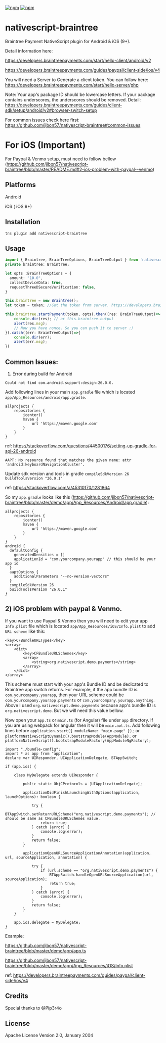 [![npm](https://img.shields.io/npm/v/nativescript-braintree.svg)](https://www.npmjs.com/package/nativescript-braintree)
[![npm](https://img.shields.io/npm/dt/nativescript-braintree.svg?label=npm%20downloads)](https://www.npmjs.com/package/nativescript-braintree)

# nativescript-braintree

Braintree Payment NativeScript plugin for Android & iOS (9+). 

Detail information here: 

https://developers.braintreepayments.com/start/hello-client/android/v2

https://developers.braintreepayments.com/guides/paypal/client-side/ios/v4

You will need a Server to Generate a client token. You can follow here:
https://developers.braintreepayments.com/start/hello-server/php 

Note: Your app's package ID should be lowercase letters. If your package contains underscores, the underscores should be removed. Detail: https://developers.braintreepayments.com/guides/client-sdk/setup/android/v2#browser-switch-setup

For common issues check here first: https://github.com/jibon57/nativescript-braintree#common-issues

For iOS (Important)
===================
For Paypal & Venmo setup, must need to follow bellow (https://github.com/jibon57/nativescript-braintree/blob/master/README.md#2-ios-problem-with-paypal--venmo)

## Platforms
Android

iOS ( iOS 9+)

## Installation

```
tns plugin add nativescript-braintree
```

## Usage 
	
``` typescript
import { Braintree, BrainTreeOptions, BrainTreeOutput } from 'nativescript-braintree';
private braintree: Braintree;

let opts :BrainTreeOptions = {
  amount: "10.0",
  collectDeviceData: true,
  requestThreeDSecureVerification: false,
}

this.braintree = new Braintree();
let token = token; //Get the token from server. https://developers.braintreepayments.com/start/hello-server/php

this.braintree.startPayment(token, opts).then((res: BrainTreeOutput)=>{
	console.dir(res); // or this.braintree.output
	alert(res.msg);
	// Now you have nonce. So you can push it to server :)
}).catch((err: BrainTreeOutput)=>{
	console.dir(err);
	alert(err.msg);
})
```

## Common Issues:

1) Error during build for Android

`Could not find com.android.support:design:26.0.0.`

Add following lines in your main `app.gradle` file which is located `app/App_Resources/android/app.gradle`.

```
allprojects {
    repositories {
        jcenter()
        maven {
            url 'https://maven.google.com'
        }
    }
}

```
ref: https://stackoverflow.com/questions/44500176/setting-up-gradle-for-api-26-android


`AAPT: No resource found that matches the given name: attr 'android:keyboardNavigationCluster'.`

Update sdk version and tools in gradle `compileSdkVersion 26` `buildToolsVersion "26.0.1"`

ref: https://stackoverflow.com/a/45310170/1281864

So my `app.gradle` looks like this (https://github.com/jibon57/nativescript-braintree/blob/master/demo/app/App_Resources/Android/app.gradle):

```
allprojects {
    repositories {
        jcenter()
        maven {
            url 'https://maven.google.com'
        }
    }
}
android {  
  defaultConfig {  
    generatedDensities = []
    applicationId = "com.yourcompany.yourapp" // this should be your app id
  }  
  aaptOptions {  
    additionalParameters "--no-version-vectors"  
  }
  compileSdkVersion 26
  buildToolsVersion "26.0.1"
} 

```
## 2) iOS problem with paypal & Venmo.

If you want to use Paypal & Venmo then you will need to edit your app `Info.plist` file which is located `app/App_Resources/iOS/Info.plist` to add `URL scheme` like this:

```
<key>CFBundleURLTypes</key>
<array>
	<dict>
		<key>CFBundleURLSchemes</key>
		<array>
			<string>org.nativescript.demo.payments</string>
		</array>
	</dict>
</array>

```
This scheme must start with your app's Bundle ID and be dedicated to Braintree app switch returns. For example, if the app bundle ID is `com.yourcompany.yourapp`, then your URL scheme could be `com.yourcompany.yourapp.payments` or `com.yourcompany.yourapp.anything`. Above I used `org.nativescript.demo.payments` because app's bundle ID is `org.nativescript.demo`. But we will need this value bellow.

Now open your `app.ts` or `main.ts` (for Angular) file under `app` directory. If you are using webpack for angular then it will be `main.aot.ts`. Add following lines before `application.start({ moduleName: "main-page" });` or `platformNativeScriptDynamic().bootstrapModule(AppModule);` or `platformNativeScript().bootstrapModuleFactory(AppModuleNgFactory);`

```
import "./bundle-config";
import * as app from "application";
declare var UIResponder, UIApplicationDelegate, BTAppSwitch;

if (app.ios) {

    class MyDelegate extends UIResponder {

        public static ObjCProtocols = [UIApplicationDelegate];

        applicationDidFinishLaunchingWithOptions(application, launchOptions): boolean {

            try {
                BTAppSwitch.setReturnURLScheme("org.nativescript.demo.payments"); // should be same as CFBundleURLSchemes value.
                return true;
            } catch (error) {
                console.log(error);
            }
            return false;
        }

        applicationOpenURLSourceApplicationAnnotation(application, url, sourceApplication, annotation) {

            try {
                if (url.scheme == "org.nativescript.demo.payments") {
                    BTAppSwitch.handleOpenURLSourceApplication(url, sourceApplication);
                    return true;
                }
            } catch (error) {
                console.log(error);
            }
            return false;
        }
    }
    
    app.ios.delegate = MyDelegate;
}
```
Example: 

https://github.com/jibon57/nativescript-braintree/blob/master/demo/app/app.ts

https://github.com/jibon57/nativescript-braintree/blob/master/demo/app/App_Resources/iOS/Info.plist


ref: https://developers.braintreepayments.com/guides/paypal/client-side/ios/v4

## Credits

Special thanks to @Pip3r4o

## License

Apache License Version 2.0, January 2004
